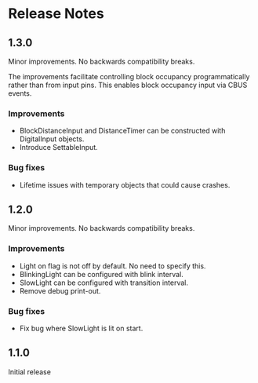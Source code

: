 # Release Notes

## 1.3.0
Minor improvements. No backwards compatibility breaks.

The improvements facilitate controlling block occupancy programmatically
rather than from input pins. 
This enables block occupancy input via CBUS events. 
### Improvements
* BlockDistanceInput and DistanceTimer can be constructed with 
  DigitalInput objects.
* Introduce SettableInput.
### Bug fixes
* Lifetime issues with temporary objects that could cause crashes.

## 1.2.0
Minor improvements. No backwards compatibility breaks.
### Improvements
* Light on flag is not off by default. No need to specify this.
* BlinkingLight can be configured with blink interval.
* SlowLight can be configured with transition interval.
* Remove debug print-out.
### Bug fixes
* Fix bug where SlowLight is lit on start.

## 1.1.0
Initial release